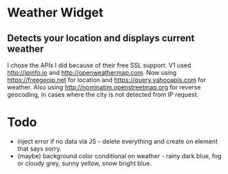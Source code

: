 # Weather Widget

## Detects your location and displays current weather

I chose the APIs I did because of their free SSL support. V1 used <http://ipinfo.io> and <http://openweathermap.com>.
Now using <https://freegeoip.net> for location and <https://query.yahooapis.com> for weather.
Also using <http://nominatim.openstreetmap.org> for reverse geocoding, in cases where the city is not detected from IP request.

# Todo

- inject error if no data via JS - delete everything and create on element that says sorry.
- (maybe) background color conditional on weather - rainy dark blue, fog or cloudy grey, sunny yellow, snow bright blue.
